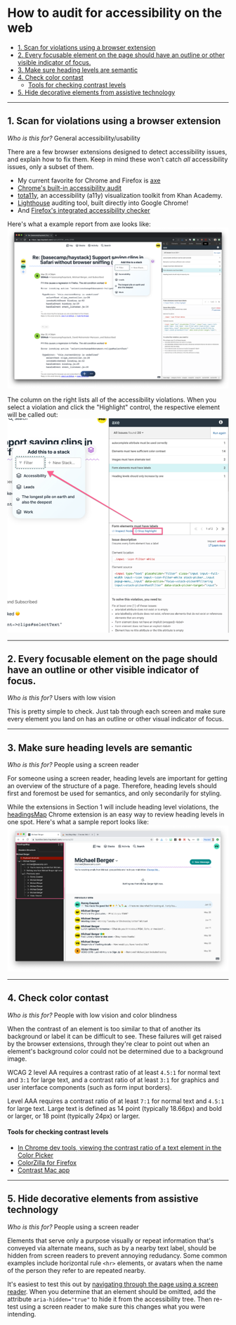 # How to audit for accessibility on the web

- [1. Scan for violations using a browser extension](#1-Scan-for-violations-using-a-browser-extension)
- [2. Every focusable element on the page should have an outline or other visible indicator of focus.](#2-Every-focusable-element-on-the-page-should-have-an-outline-or-other-visible-indicator-of-focus)
- [3. Make sure heading levels are semantic](#3-Make-sure-heading-levels-are-semantic)
- [4. Check color contast](#4-Check-color-contast)
    - [Tools for checking contrast levels](#Tools-for-checking-contrast-levels)
- [5. Hide decorative elements from assistive technology](#5-Hide-decorative-elements-from-assistive-technology)

---

## 1. Scan for violations using a browser extension
*Who is this for?* General accessibility/usability

There are a few browser extensions designed to detect accessibility issues, and explain how to fix them. Keep in mind these won't catch *all* accessibility issues, only a subset of them.
- My current favorite for Chrome and Firefox is [axe](https://www.deque.com/axe/)
- [Chrome's built-in accessibility audit](https://developers.google.com/web/tools/chrome-devtools/accessibility/reference)
- [tota11y](https://khan.github.io/tota11y/), an accessibility (a11y) visualization toolkit from Khan Academy.
- [Lighthouse](https://developers.google.com/web/tools/lighthouse/) auditing tool, built directly into Google Chrome!
- And [Firefox's integrated accessibility checker](https://developer.mozilla.org/en-US/docs/Tools/Accessibility_inspector)


Here's what a example report from axe looks like:
![axe sample report](images/axe-report-1.png)

The column on the right lists all of the accessibility violations. When you select a violation and click the "Highlight" control, the respective element will be called out:
![axe violations](images/axe-report-violations.png)

---
## 2. Every focusable element on the page should have an outline or other visible indicator of focus.
*Who is this for?* Users with low vision

This is pretty simple to check. Just tab through each screen and make sure every element you land on has an outline or other visual indicator of focus.

---

## 3. Make sure heading levels are semantic
*Who is this for?* People using a screen reader

For someone using a screen reader, heading levels are important for getting an overview of the structure of a page. Therefore, heading levels should first and foremost be used for semantics, and only secondarily for styling.

While the extensions in Section 1 will include heading level violations, the [headingsMap](https://chrome.google.com/webstore/detail/headingsmap/flbjommegcjonpdmenkdiocclhjacmbi?hl=en) Chrome extension is an easy way to review heading levels in one spot. Here's what a sample report looks like:
![sample headingsmap report](images/headingsmap-report.png)

---

## 4. Check color contast
*Who is this for?* People with low vision and color blindness

When the contrast of an element is too similar to that of another its background or label it can be difficult to see. These failures will get raised by the browser extensions, through they're clear to point out when an element's background color could not be determined due to a background image.

WCAG 2 level AA requires a contrast ratio of at least `4.5:1` for normal text and `3:1` for large text, and a contrast ratio of at least `3:1` for graphics and user interface components (such as form input borders).

Level AAA requires a contrast ratio of at least `7:1` for normal text and `4.5:1` for large text.
Large text is defined as 14 point (typically 18.66px) and bold or larger, or 18 point (typically 24px) or larger.

#### Tools for checking contrast levels
- [In Chrome dev tools, viewing the contrast ratio of a text element in the Color Picker](https://developers.google.com/web/tools/chrome-devtools/accessibility/reference#contrast)
- [ColorZilla for Firefox](https://www.colorzilla.com/firefox/)
- [Contrast Mac app](https://usecontrast.com)

---

## 5. Hide decorative elements from assistive technology
*Who is this for?* People using a screen reader

Elements that serve only a purpose visually or repeat information that's conveyed via alternate means, such as by a nearby text label, should be hidden from screen readers to prevent annoying redudancy. Some common examples include horizontal rule `<hr>` elements, or avatars when the name of the person they refer to are repeated nearby.

It's easiest to test this out by [navigating through the page using a screen reader](https://github.com/basecamp/accessibility/blob/master/how-to-use-a-screen-reader.md). When you determine that an element should be omitted, add the attribute `aria-hidden="true"` to hide it from the accessibility tree. Then re-test using a screen reader to make sure this changes what you were intending.
